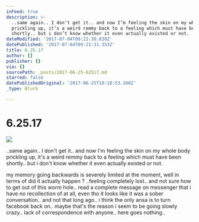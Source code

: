 ```yaml
---
inFeed: true
description: >-
  ..same again.. I don’t get it.. and now I’m feeling the skin on my whole body
  prickling up, it’s a weird remmy back to a feeling which must have been
  shortly.. but i don’t know whether it even actually existed or not.
dateModified: '2017-07-04T09:21:30.838Z'
datePublished: '2017-07-04T09:21:31.353Z'
title: 6.25.17
author: []
publisher: {}
via: {}
sourcePath: _posts/2017-06-25-62517.md
starred: false
datePublishedOriginal: '2017-06-25T10:18:53.160Z'
_type: Blurb

---
```

# 6.25.17
![](https://the-grid-user-content.s3-us-west-2.amazonaws.com/a7cb05a1-adb2-4d82-addb-38f3890a96ec.jpg)

..same again.. I don't get it.. and now I'm feeling the skin on my whole body prickling up, it's a weird remmy back to a feeling which must have been shortly.. but i don't know whether it even actually existed or not.

my memory going backwards is severely limited at the moment, well in terms of did it actually happen ? ..feeling completely lost.. and not sure how to get out of this worm hole.. read a complete message on messenger that i have no recollection of at all, even tho it looks like it was a sober conversation.. and not that long ago.. i think the only ansa is to turn facebook back on.. maybe that's the reason i seem to be going slowly crazy.. lack of correspondence with anyone.. here goes nothing..